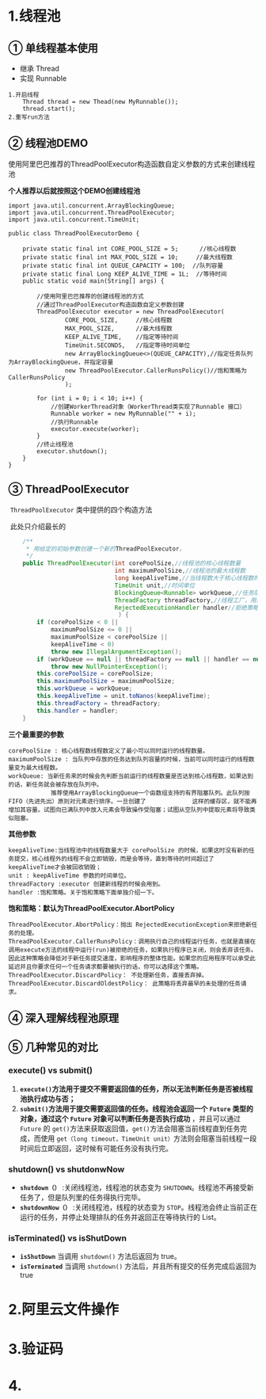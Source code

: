 # 1.线程池



## ① 单线程基本使用

- 继承  Thread
- 实现 Runnable



```
1.开启线程
	Thread thread = new Thead(new MyRunnable());
	thread.start();
2.重写run方法
```



## ② 线程池DEMO

使用阿里巴巴推荐的ThreadPoolExecutor构造函数自定义参数的方式来创建线程池

**个人推荐以后就按照这个DEMO创建线程池**

```
import java.util.concurrent.ArrayBlockingQueue;
import java.util.concurrent.ThreadPoolExecutor;
import java.util.concurrent.TimeUnit;

public class ThreadPoolExecutorDemo {
	
    private static final int CORE_POOL_SIZE = 5;      //核心线程数
    private static final int MAX_POOL_SIZE = 10;	 //最大线程数
    private static final int QUEUE_CAPACITY = 100;	//队列容量
    private static final Long KEEP_ALIVE_TIME = 1L;  //等待时间
    public static void main(String[] args) {

        //使用阿里巴巴推荐的创建线程池的方式
        //通过ThreadPoolExecutor构造函数自定义参数创建
        ThreadPoolExecutor executor = new ThreadPoolExecutor(
                CORE_POOL_SIZE,		//核心线程数
                MAX_POOL_SIZE,		//最大线程数
                KEEP_ALIVE_TIME,	//指定等待时间
                TimeUnit.SECONDS,   //指定等待时间单位
                new ArrayBlockingQueue<>(QUEUE_CAPACITY),//指定任务队列为ArrayBlockingQueue，并指定容量
                new ThreadPoolExecutor.CallerRunsPolicy()//饱和策略为 CallerRunsPolicy	
                );  

        for (int i = 0; i < 10; i++) {
            //创建WorkerThread对象（WorkerThread类实现了Runnable 接口）
            Runnable worker = new MyRunnable("" + i);
            //执行Runnable
            executor.execute(worker);
        }
        //终止线程池
        executor.shutdown();
    }
}

```

## ③ ThreadPoolExecutor

​	`ThreadPoolExecutor` 类中提供的四个构造方法

​	此处只介绍最长的

```java
    /**
     * 用给定的初始参数创建一个新的ThreadPoolExecutor。
     */
    public ThreadPoolExecutor(int corePoolSize,//线程池的核心线程数量
                              int maximumPoolSize,//线程池的最大线程数
                              long keepAliveTime,//当线程数大于核心线程数时，多余的空闲线程存活的最长时间
                              TimeUnit unit,//时间单位
                              BlockingQueue<Runnable> workQueue,//任务队列，用来储存等待执行任务的队列
                              ThreadFactory threadFactory,//线程工厂，用来创建线程，一般默认即可
                              RejectedExecutionHandler handler//拒绝策略，当提交的任务过多而不能及时处理时，我们可以定制策略来处理任务
                               ) {
        if (corePoolSize < 0 ||
            maximumPoolSize <= 0 ||
            maximumPoolSize < corePoolSize ||
            keepAliveTime < 0)
            throw new IllegalArgumentException();
        if (workQueue == null || threadFactory == null || handler == null)
            throw new NullPointerException();
        this.corePoolSize = corePoolSize;
        this.maximumPoolSize = maximumPoolSize;
        this.workQueue = workQueue;
        this.keepAliveTime = unit.toNanos(keepAliveTime);
        this.threadFactory = threadFactory;
        this.handler = handler;
    }

```

**三个最重要的参数**

```
corePoolSize : 核心线程数线程数定义了最小可以同时运行的线程数量。
maximumPoolSize : 当队列中存放的任务达到队列容量的时候，当前可以同时运行的线程数量变为最大线程数。
workQueue: 当新任务来的时候会先判断当前运行的线程数量是否达到核心线程数，如果达到的话，新任务就会被存放在队列中。
			推荐使用ArrayBlockingQueue一个由数组支持的有界阻塞队列。此队列按 FIFO（先进先出）原则对元素进行排序。一旦创建了             这样的缓存区，就不能再增加其容量。试图向已满队列中放入元素会导致操作受阻塞；试图从空队列中提取元素将导致类似阻塞。
```

**其他参数**

```
keepAliveTime:当线程池中的线程数量大于 corePoolSize 的时候，如果这时没有新的任务提交，核心线程外的线程不会立即销毁，而是会等待，直到等待的时间超过了 keepAliveTime才会被回收销毁；
unit : keepAliveTime 参数的时间单位。
threadFactory :executor 创建新线程的时候会用到。
handler :饱和策略。关于饱和策略下面单独介绍一下。
```

**饱和策略：默认为ThreadPoolExecutor.AbortPolicy**

```
ThreadPoolExecutor.AbortPolicy：抛出 RejectedExecutionException来拒绝新任务的处理。   
ThreadPoolExecutor.CallerRunsPolicy：调用执行自己的线程运行任务，也就是直接在调用execute方法的线程中运行(run)被拒绝的任务，如果执行程序已关闭，则会丢弃该任务。因此这种策略会降低对于新任务提交速度，影响程序的整体性能。如果您的应用程序可以承受此延迟并且你要求任何一个任务请求都要被执行的话，你可以选择这个策略。
ThreadPoolExecutor.DiscardPolicy： 不处理新任务，直接丢弃掉。
ThreadPoolExecutor.DiscardOldestPolicy： 此策略将丢弃最早的未处理的任务请求。
```



## ④ 深入理解线程池原理





## ⑤ 几种常见的对比



### execute() vs submit()

1. **`execute()`方法用于提交不需要返回值的任务，所以无法判断任务是否被线程池执行成功与否；**
2. **`submit()`方法用于提交需要返回值的任务。线程池会返回一个 `Future` 类型的对象，通过这个 `Future` 对象可以判断任务是否执行成功** ，并且可以通过 `Future` 的 `get()`方法来获取返回值，`get()`方法会阻塞当前线程直到任务完成，而使用 `get（long timeout，TimeUnit unit）`方法则会阻塞当前线程一段时间后立即返回，这时候有可能任务没有执行完。



### shutdown() vs shutdonwNow

- **`shutdown（）`** :关闭线程池，线程池的状态变为 `SHUTDOWN`。线程池不再接受新任务了，但是队列里的任务得执行完毕。
- **`shutdownNow（）`** :关闭线程池，线程的状态变为 `STOP`。线程池会终止当前正在运行的任务，并停止处理排队的任务并返回正在等待执行的 List。





### isTerminated() vs isShutDown

- **`isShutDown`** 当调用 `shutdown()` 方法后返回为 true。
- **`isTerminated`** 当调用 `shutdown()` 方法后，并且所有提交的任务完成后返回为 true







# 2.阿里云文件操作







# 3.验证码





# 4.